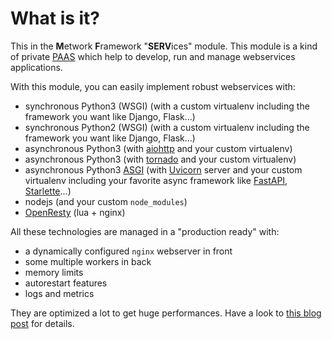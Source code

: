 # What is it?

This in the **M**etwork **F**ramework "**SERV**ices" module. This module is a kind of private [PAAS](https://en.wikipedia.org/wiki/Platform_as_a_service) which help to develop, run and manage
webservices applications.

With this module, you can easily implement robust webservices with:

- synchronous Python3 (WSGI) (with a custom virtualenv including the framework you want like Django, Flask...)
- synchronous Python2 (WSGI) (with a custom virtualenv including the framework you want like Django, Flask...)
- asynchronous Python3 (with [aiohttp](https://aiohttp.readthedocs.io/) and your custom virtualenv)
- asynchronous Python3 (with [tornado](https://www.tornadoweb.org/) and your custom virtualenv)
- asynchronous Python3 [ASGI](https://asgi.readthedocs.io/) (with [Uvicorn](https://www.uvicorn.org/) server and your custom virtualenv including your favorite async framework like [FastAPI](https://fastapi.tiangolo.com/), [Starlette](https://github.com/encode/starlette)...)
- nodejs (and your custom `node_modules`)
- [OpenResty](https://openresty.org/en/) (lua + nginx)

All these technologies are managed in a "production ready" with:

- a dynamically configured `nginx` webserver in front
- some multiple workers in back
- memory limits
- autorestart features
- logs and metrics

They are optimized a lot to get huge performances. Have a look to [this blog post](https://medium.com/metwork-framework/a-new-way-to-serve-python-web-apps-d5662ab69dc0) for details.
